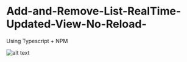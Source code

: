 # Add-and-Remove-List-RealTime-Updated-View-No-Reload-
Using Typescript + NPM

![alt text](https://github.com/TheAp0cryphal/Add-and-Remove-List-RealTime-Updated-View-No-Reload-/blob/master/Pig1.png)
